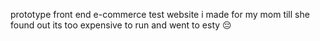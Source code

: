  prototype front end e-commerce test website i made for my mom till she found out its too expensive to run and went to esty 😔
